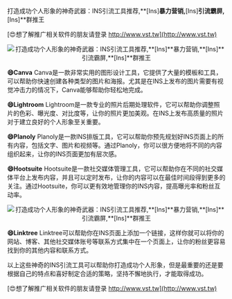 打造成功个人形象的神奇武器：INS引流工具推荐,**[Ins]**暴力营销,**[Ins]**引流霸屏,**[Ins]**群推王

[😍想了解推广相关软件的朋友请登录 http://www.vst.tw](http://www.vst.tw)

 <center><img src="https://vst.tw/MP4/tuiguang/png/4.png" alt="打造成功个人形象的神奇武器：INS引流工具推荐,**[Ins]**暴力营销,**[Ins]**引流霸屏,**[Ins]**群推王"></center>

**😄Canva**
Canva是一款非常实用的图形设计工具，它提供了大量的模板和工具，可以帮助你快速创建各种类型的图片和海报。尤其是在INS上发布的图片需要有视觉冲击力的情况下，Canva能够帮助你轻松地完成。

**😄Lightroom**
Lightroom是一款专业的照片后期处理软件，它可以帮助你调整照片的色彩、曝光度、对比度等，让你的照片更加美观。在INS上发布高质量的照片对于建立良好的个人形象至关重要。

**😄Planoly**
Planoly是一款INS排版工具，它可以帮助你预先规划好INS页面上的所有内容，包括文字、图片和视频等。通过Planoly，你可以很方便地将不同的内容组织起来，让你的INS页面更加有层次感。

**😄Hootsuite**
Hootsuite是一款社交媒体管理工具，它可以帮助你在不同的社交媒体平台上发布内容，并且可以定时发布，让你的内容可以在最佳时间段得到更多的关注。通过Hootsuite，你可以更有效地管理你的INS内容，提高曝光率和粉丝互动率。

 <center><img src="https://vst.tw/MP4/tuiguang/png/0.png" alt="打造成功个人形象的神奇武器：INS引流工具推荐,**[Ins]**暴力营销,**[Ins]**引流霸屏,**[Ins]**群推王"></center>

**😄Linktree**
Linktree可以帮助你在INS页面上添加一个链接，这样你就可以将你的网站、博客、其他社交媒体账号等联系方式集中在一个页面上，让你的粉丝更容易找到你的其他内容和联系方式。

以上这些神奇的INS引流工具可以帮助你打造成功个人形象，但是最重要的还是要根据自己的特点和喜好制定合适的策略，坚持不懈地执行，才能取得成功。

[😍想了解推广相关软件的朋友请登录 http://www.vst.tw](http://www.vst.tw)



